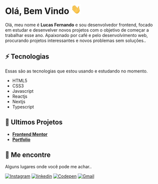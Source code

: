 # Olá, Bem Vindo <img src="./11.gif" width="32px" height="32px" />

Olá, meu nome é <b>Lucas Fernando</b> e sou desenvolvedor frontend, focado em estudar e desenvelver novos projetos com o objetivo de começar a trabalhar esse ano. Apaixonado por café e pelo desenvolvimento web, procurando projetos interessantes e novos problemas sem soluções..

## ⚡ Tecnologias
  
  Essas são as tecnologias que estou usando e estudando no momento.

- HTML5
- CSS3
- Javascript
- Reactjs
- Nextjs
- Typescript

<!-- <a href="/"><img src="https://img.shields.io/badge/HTML5-E34F26?style=for-the-badge&logo=html5&logoColor=white" /></a>
<a href="/"><img src="https://img.shields.io/badge/CSS3-1572B6?style=for-the-badge&logo=css3&logoColor=white" /></a>
<a href="/"><img src="https://img.shields.io/badge/JavaScript-323330?style=for-the-badge&logo=javascript&logoColor=F7DF1E" /></a>
<a href="/"><img src="https://img.shields.io/badge/TypeScript-007ACC?style=for-the-badge&logo=typescript&logoColor=white" /></a>
<a href="/"><img src="https://img.shields.io/badge/next.js-000000?style=for-the-badge&logo=nextdotjs&logoColor=white" /></a>
<a href="/"><img src="https://img.shields.io/badge/React-20232A?style=for-the-badge&logo=react&logoColor=61DAFB" /></a> -->


## 🚀 Ultimos Projetos

- <a href="https://github.com/lucasfernandodev/frontendmentor"><b>Frontend Mentor</b></a><br>
- <a href="https://github.com/lucasfernandodev/portfolio"><b>Portfolio</b></a>


## 📍 Me encontre

  Alguns lugares onde você pode me achar..

<a href="https://www.instagram.com/lucasfernando.dev/" target="_blank" /><img src="https://img.shields.io/badge/Instagram-E4405F?style=for-the-badge&logo=instagram&logoColor=white" alt="Instagram"/></a>
<a href="https://www.linkedin.com/in/frontlucasfernandodev/" target="_blank" /><img src="https://img.shields.io/badge/LinkedIn-0077B5?style=for-the-badge&logo=linkedin&logoColor=white" alt="linkedin"/></a>
<a href="https://codepen.io/lucasfernandodev" target="_blank" /><img src="https://img.shields.io/badge/Codepen-000000?style=for-the-badge&logo=codepen&logoColor=white" alt="Codepen"/></a>
<a href="mailto:lucasfernando.dev@gmail.com" target="_blank" /><img src="https://img.shields.io/badge/Gmail-D14836?style=for-the-badge&logo=gmail&logoColor=white" alt="Gmail"/></a>


